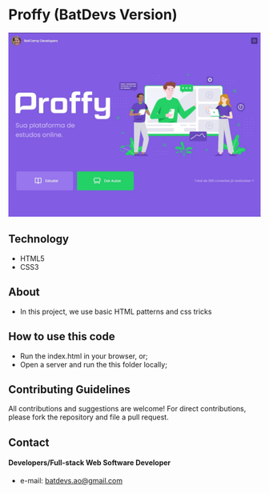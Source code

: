 # Proffy (BatDevs Version)

![Landing Page](./assets/images/landing.jpeg)
## Technology
* HTML5
* CSS3

## About
*  In this project, we use basic HTML patterns and css tricks


## How to use this code
* Run the index.html in your browser, or;
* Open a server and run the this folder locally;

## Contributing Guidelines
All contributions and suggestions are welcome!
For direct contributions, please fork the repository and file a pull request.

## Contact
#### Developers/Full-stack Web Software Developer
* e-mail: batdevs.ao@gmail.com